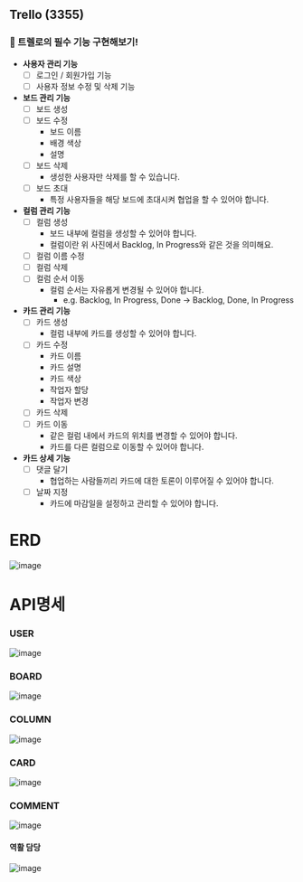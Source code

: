 ## Trello (3355)

### **🚀** 트렐로의 필수 기능 구현해보기!

- **사용자 관리 기능**
    - [ ]  로그인 / 회원가입 기능
    - [ ]  사용자 정보 수정 및 삭제 기능
- **보드 관리 기능**
    - [ ]  보드 생성
    - [ ]  보드 수정
        - 보드 이름
        - 배경 색상
        - 설명
    - [ ]  보드 삭제
        - 생성한 사용자만 삭제를 할 수 있습니다.
    - [ ]  보드 초대
        - 특정 사용자들을 해당 보드에 초대시켜 협업을 할 수 있어야 합니다.
- **컬럼 관리 기능**
    - [ ]  컬럼 생성
        - 보드 내부에 컬럼을 생성할 수 있어야 합니다.
        - 컬럼이란 위 사진에서 Backlog, In Progress와 같은 것을 의미해요.
    - [ ]  컬럼 이름 수정
    - [ ]  컬럼 삭제
    - [ ]  컬럼 순서 이동
        - 컬럼 순서는 자유롭게 변경될 수 있어야 합니다.
            - e.g. Backlog, In Progress, Done → Backlog, Done, In Progress
- **카드 관리 기능**
    - [ ]  카드 생성
        - 컬럼 내부에 카드를 생성할 수 있어야 합니다.
    - [ ]  카드 수정
        - 카드 이름
        - 카드 설명
        - 카드 색상
        - 작업자 할당
        - 작업자 변경
    - [ ]  카드 삭제
    - [ ]  카드 이동
        - 같은 컬럼 내에서 카드의 위치를 변경할 수 있어야 합니다.
        - 카드를 다른 컬럼으로 이동할 수 있어야 합니다.
- **카드 상세 기능**
    - [ ]  댓글 달기
        - 협업하는 사람들끼리 카드에 대한 토론이 이루어질 수 있어야 합니다.
    - [ ]  날짜 지정
        - 카드에 마감일을 설정하고 관리할 수 있어야 합니다.

# ERD
![image](https://github.com/3355-Project/3355/assets/134623719/f810abfe-7ad7-496f-817f-99424f01a0dc)


# API명세
### USER
![image](https://github.com/3355-Project/3355/assets/134623719/1396d56d-22c0-4417-b624-5f46d094f74a)

### BOARD
![image](https://github.com/3355-Project/3355/assets/134623719/6f68563f-32dc-4187-b9d3-70e9b06ea451)

### COLUMN
![image](https://github.com/3355-Project/3355/assets/134623719/cd7a7f2b-8467-4e4c-8851-2657a16792b1)

### CARD
![image](https://github.com/3355-Project/3355/assets/134623719/5cc6a828-5052-49ef-a8f1-2b4344b94462)

### COMMENT
![image](https://github.com/3355-Project/3355/assets/134623719/19e047a1-6f35-45f6-996f-6a1b74901eb4)

#### 역활 담당
![image](https://github.com/3355-Project/3355/assets/134623719/6325f776-c7cb-465b-a023-fd75479049ea)






